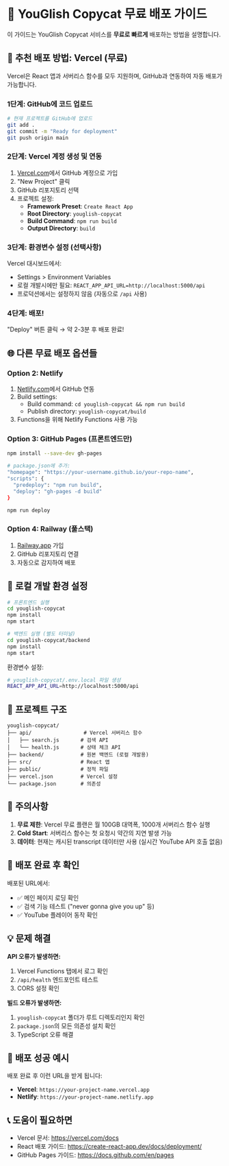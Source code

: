 # 🚀 YouGlish Copycat 무료 배포 가이드

이 가이드는 YouGlish Copycat 서비스를 **무료로 빠르게** 배포하는 방법을 설명합니다.

## 🎯 추천 배포 방법: Vercel (무료)

Vercel은 React 앱과 서버리스 함수를 모두 지원하며, GitHub과 연동하여 자동 배포가 가능합니다.

### 1단계: GitHub에 코드 업로드

```bash
# 현재 프로젝트를 GitHub에 업로드
git add .
git commit -m "Ready for deployment"
git push origin main
```

### 2단계: Vercel 계정 생성 및 연동

1. [Vercel.com](https://vercel.com)에서 GitHub 계정으로 가입
2. "New Project" 클릭
3. GitHub 리포지토리 선택
4. 프로젝트 설정:
   - **Framework Preset**: `Create React App`
   - **Root Directory**: `youglish-copycat`
   - **Build Command**: `npm run build`
   - **Output Directory**: `build`

### 3단계: 환경변수 설정 (선택사항)

Vercel 대시보드에서:
- Settings > Environment Variables
- 로컬 개발시에만 필요: `REACT_APP_API_URL=http://localhost:5000/api`
- 프로덕션에서는 설정하지 않음 (자동으로 `/api` 사용)

### 4단계: 배포!

"Deploy" 버튼 클릭 → 약 2-3분 후 배포 완료!

## 🌐 다른 무료 배포 옵션들

### Option 2: Netlify
1. [Netlify.com](https://netlify.com)에서 GitHub 연동
2. Build settings:
   - Build command: `cd youglish-copycat && npm run build`
   - Publish directory: `youglish-copycat/build`
3. Functions을 위해 Netlify Functions 사용 가능

### Option 3: GitHub Pages (프론트엔드만)
```bash
npm install --save-dev gh-pages

# package.json에 추가:
"homepage": "https://your-username.github.io/your-repo-name",
"scripts": {
  "predeploy": "npm run build",
  "deploy": "gh-pages -d build"
}

npm run deploy
```

### Option 4: Railway (풀스택)
1. [Railway.app](https://railway.app) 가입
2. GitHub 리포지토리 연결
3. 자동으로 감지하여 배포

## 🔧 로컬 개발 환경 설정

```bash
# 프론트엔드 실행
cd youglish-copycat
npm install
npm start

# 백엔드 실행 (별도 터미널)
cd youglish-copycat/backend
npm install
npm start
```

환경변수 설정:
```bash
# youglish-copycat/.env.local 파일 생성
REACT_APP_API_URL=http://localhost:5000/api
```

## 📁 프로젝트 구조

```
youglish-copycat/
├── api/                 # Vercel 서버리스 함수
│   ├── search.js       # 검색 API
│   └── health.js       # 상태 체크 API
├── backend/            # 원본 백엔드 (로컬 개발용)
├── src/                # React 앱
├── public/             # 정적 파일
├── vercel.json         # Vercel 설정
└── package.json        # 의존성
```

## 🚨 주의사항

1. **무료 제한**: Vercel 무료 플랜은 월 100GB 대역폭, 1000개 서버리스 함수 실행
2. **Cold Start**: 서버리스 함수는 첫 요청시 약간의 지연 발생 가능
3. **데이터**: 현재는 캐시된 transcript 데이터만 사용 (실시간 YouTube API 호출 없음)

## 🎉 배포 완료 후 확인

배포된 URL에서:
- ✅ 메인 페이지 로딩 확인
- ✅ 검색 기능 테스트 ("never gonna give you up" 등)
- ✅ YouTube 플레이어 동작 확인

## 💡 문제 해결

**API 오류가 발생하면:**
1. Vercel Functions 탭에서 로그 확인
2. `/api/health` 엔드포인트 테스트
3. CORS 설정 확인

**빌드 오류가 발생하면:**
1. `youglish-copycat` 폴더가 루트 디렉토리인지 확인
2. `package.json`의 모든 의존성 설치 확인
3. TypeScript 오류 해결

## 🎯 배포 성공 예시

배포 완료 후 이런 URL을 받게 됩니다:
- **Vercel**: `https://your-project-name.vercel.app`
- **Netlify**: `https://your-project-name.netlify.app`

## 📞 도움이 필요하면

- Vercel 문서: https://vercel.com/docs
- React 배포 가이드: https://create-react-app.dev/docs/deployment/
- GitHub Pages 가이드: https://docs.github.com/en/pages 